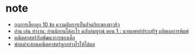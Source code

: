 # note

* [กฎการเลี้ยงลูก 10 ข้อ ความลับการเป็นอัจฉริยะของชาวยิว](https://th.theasianparent.com/%E0%B8%AD%E0%B8%A2%E0%B8%B2%E0%B8%81%E0%B9%83%E0%B8%AB%E0%B9%89%E0%B8%A5%E0%B8%B9%E0%B8%81%E0%B9%80%E0%B8%9B%E0%B9%87%E0%B8%99%E0%B8%AD%E0%B8%B1%E0%B8%88%E0%B8%89%E0%B8%A3%E0%B8%B4%E0%B8%A2%E0%B8%B0)
* [อ่าน เล่น ทำงาน: อ่านนิทานได้อะไร ฉบับสมบูรณ์ ตอน 1 : นายแพทย์ประเสริฐ ผลิตผลการพิมพ์](https://thepotential.org/2019/10/22/ef-and-education-31/)
* [คณิตศาสตร์กับพัฒนาการของเด็ก](https://www.scimath.org/article-mathematics/item/10612-2019-09-02-01-26-53)
* [พ่อแม่จะสอนคณิตศาสตร์ลูกอย่างไรให้ได้ผล](https://www.scimath.org/article-mathematics/item/10646-2019-09-02-03-12-07)
<!--stackedit_data:
eyJoaXN0b3J5IjpbLTE3Njk4NjIxNTNdfQ==
-->